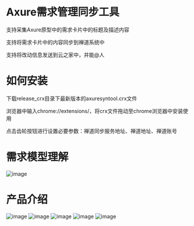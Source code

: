 # Axure需求管理同步工具
支持采集Axure原型中的需求卡片中的标题及描述内容

支持将需求卡片中的内容同步到禅道系统中

支持将改动信息发送到云之家中，并能@人

# 如何安装
下载release_crx目录下最新版本的axuresyntool.crx文件

浏览器中输入chrome://extensions/，将crx文件拖动至chrome浏览器中安装使用

点击齿轮按钮进行设置必要参数：禅道同步服务地址、禅道地址、禅道账号

# 需求模型理解
![image](https://github.com/weeks1743/axuresyntool/blob/master/docs/1.jpg)

# 产品介绍
![image](https://github.com/weeks1743/axuresyntool/blob/master/docs/2.png)
![image](https://github.com/weeks1743/axuresyntool/blob/master/docs/3.png)
![image](https://github.com/weeks1743/axuresyntool/blob/master/docs/4.png)
![image](https://github.com/weeks1743/axuresyntool/blob/master/docs/5.png)
![image](https://github.com/weeks1743/axuresyntool/blob/master/docs/6.png)